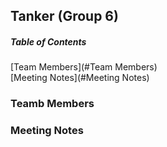 ## Tanker (Group 6)

##### Table of Contents  
[Team Members](#Team Members)  
[Meeting Notes](#Meeting Notes)  

### Teamb Members


### Meeting Notes
